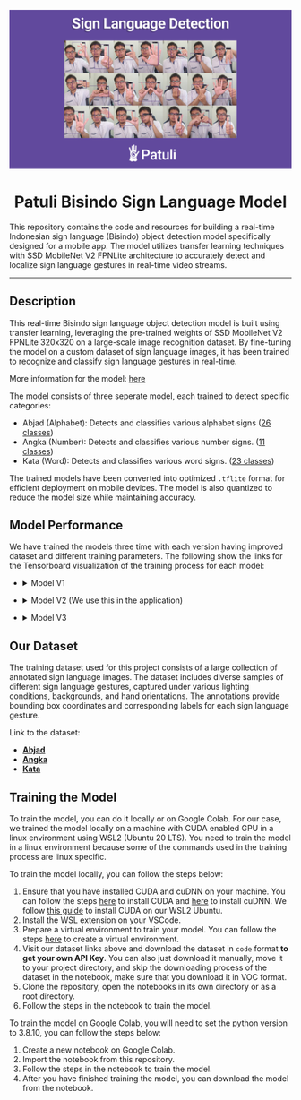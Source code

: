 <p align="center">
    <img src="preview.png?raw=true" alt="Preview">
</p>

<h1 align="center">Patuli Bisindo Sign Language Model</h1>

This repository contains the code and resources for building a real-time Indonesian sign language (Bisindo) object detection model specifically designed for a mobile app. The model utilizes transfer learning techniques with SSD MobileNet V2 FPNLite architecture to accurately detect and localize sign language gestures in real-time video streams.

---

## Description

This real-time Bisindo sign language object detection model is built using transfer learning, leveraging the pre-trained weights of SSD MobileNet V2 FPNLite 320x320 on a large-scale image recognition dataset. By fine-tuning the model on a custom dataset of sign language images, it has been trained to recognize and classify sign language gestures in real-time.

More information for the model: [here](https://arxiv.org/abs/1801.04381v4)

The model consists of three seperate model, each trained to detect specific categories:

- Abjad (Alphabet): Detects and classifies various alphabet signs ([26 classes](Training/V2/Abjad/classes.txt))
- Angka (Number): Detects and classifies various number signs. ([11 classes](Training/V2/Angka/classes.txt))
- Kata (Word): Detects and classifies various word signs. ([23 classes](Training/V2/Kata/classes.txt))

The trained models have been converted into optimized `.tflite` format for efficient deployment on mobile devices. The model is also quantized to reduce the model size while maintaining accuracy.

## Model Performance

We have trained the models three time with each version having improved dataset and different training parameters. The following show the links for the Tensorboard visualization of the training process for each model:

- <details>
  <summary>Model V1</summary>

  [V1](Models/V1) is our experimental model, trained with varying steps and still not optimized datasets.

  - [Abjad](https://tensorboard.dev/experiment/IVQTyqHVQ3mquX9DeMozUg/#scalars&runSelectionState=eyJ2MS90cmFpbmluZy90cmFpbiI6dHJ1ZSwidjIvdHJhaW5pbmcvdHJhaW4iOmZhbHNlLCJ2My90cmFpbmluZy90cmFpbiI6ZmFsc2V9)
  - [Angka](https://tensorboard.dev/experiment/c8dWKgsRRTKj6xeob6ZBLg/#scalars&runSelectionState=eyJ2MS90cmFpbmluZy90cmFpbiI6dHJ1ZSwidjIvdHJhaW5pbmcvdHJhaW4iOmZhbHNlLCJ2My90cmFpbmluZy90cmFpbiI6ZmFsc2V9)
  - [Kata](https://tensorboard.dev/experiment/wtLb1cerQMOk1ayoQHw6YA/)

</details>

- <details>
  <summary>Model V2 (We use this in the application)</summary>

  [V2](Models/V2) is our first production model, trained with optimized dataset and 40k steps of training.

  - [Abjad](https://tensorboard.dev/experiment/IVQTyqHVQ3mquX9DeMozUg/#scalars&runSelectionState=eyJ2MS90cmFpbmluZy90cmFpbiI6ZmFsc2UsInYyL3RyYWluaW5nL3RyYWluIjp0cnVlLCJ2My90cmFpbmluZy90cmFpbiI6ZmFsc2V9)
  - [Angka](https://tensorboard.dev/experiment/c8dWKgsRRTKj6xeob6ZBLg/#scalars&runSelectionState=eyJ2MS90cmFpbmluZy90cmFpbiI6ZmFsc2UsInYyL3RyYWluaW5nL3RyYWluIjp0cnVlLCJ2My90cmFpbmluZy90cmFpbiI6ZmFsc2V9)
  - [Kata](https://tensorboard.dev/experiment/AIAlog5kSk2KRXJuyZjGxQ/)

</details>

- <details>
  <summary>Model V3</summary>

  [V3](Models/V3) is our second production model, trained with the same dataset as V2 and this time with less steps of training (20k steps).

  - [Abjad](https://tensorboard.dev/experiment/IVQTyqHVQ3mquX9DeMozUg/#scalars&runSelectionState=eyJ2MS90cmFpbmluZy90cmFpbiI6ZmFsc2UsInYyL3RyYWluaW5nL3RyYWluIjpmYWxzZSwidjMvdHJhaW5pbmcvdHJhaW4iOnRydWV9)
  - [Angka](https://tensorboard.dev/experiment/c8dWKgsRRTKj6xeob6ZBLg/#scalars&runSelectionState=eyJ2MS90cmFpbmluZy90cmFpbiI6ZmFsc2UsInYyL3RyYWluaW5nL3RyYWluIjpmYWxzZSwidjMvdHJhaW5pbmcvdHJhaW4iOnRydWV9)
  - [Kata](https://tensorboard.dev/experiment/m476V1CKQZy0HDaA2rkcMw/)

</details>

## Our Dataset

The training dataset used for this project consists of a large collection of annotated sign language images. The dataset includes diverse samples of different sign language gestures, captured under various lighting conditions, backgrounds, and hand orientations. The annotations provide bounding box coordinates and corresponding labels for each sign language gesture.

Link to the dataset:

- [**Abjad**](https://universe.roboflow.com/patuli-fbumd/patuli-alphabetical-dataset)
- [**Angka**](https://universe.roboflow.com/patuli-fbumd/patuli-numbers-dataset)
- [**Kata**](https://universe.roboflow.com/patuli-fbumd/patuli-words-dataset)

## Training the Model

To train the model, you can do it locally or on Google Colab. For our case, we trained the model locally on a machine with CUDA enabled GPU in a linux environment using WSL2 (Ubuntu 20 LTS). You need to train the model in a linux environment because some of the commands used in the training process are linux specific.

To train the model locally, you can follow the steps below:

1. Ensure that you have installed CUDA and cuDNN on your machine. You can follow the steps [here](https://docs.nvidia.com/cuda/cuda-installation-guide-linux/index.html) to install CUDA and [here](https://docs.nvidia.com/deeplearning/cudnn/install-guide/index.html) to install cuDNN. We follow [this guide](https://gist.github.com/adwellj/2769957e7fc8c7e9372e5f4b06f72b80) to install CUDA on our WSL2 Ubuntu.
2. Install the WSL extension on your VSCode.
3. Prepare a virtual environment to train your model. You can follow the steps [here](https://docs.python.org/3/tutorial/venv.html) to create a virtual environment.
4. Visit our dataset links above and download the dataset in `code` format **to get your own API Key**. You can also just download it manually, move it to your project directory, and skip the downloading process of the dataset in the notebook, make sure that you download it in VOC format.
5. Clone the repository, open the notebooks in its own directory or as a root directory.
6. Follow the steps in the notebook to train the model.

To train the model on Google Colab, you will need to set the python version to 3.8.10, you can follow the steps below:

1. Create a new notebook on Google Colab.
2. Import the notebook from this repository.
3. Follow the steps in the notebook to train the model.
4. After you have finished training the model, you can download the model from the notebook.